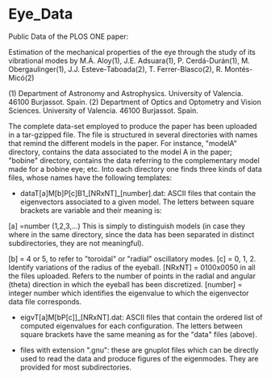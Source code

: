 # Eye_Data
Public Data of the PLOS ONE paper:

Estimation of the mechanical properties of the eye through the study of its vibrational modes
by
M.Á. Aloy(1),
J.E. Adsuara(1),
P. Cerdá-Durán(1),
M. Obergaulinger(1),
J.J. Esteve-Taboada(2),
T. Ferrer-Blasco(2),
R. Montés-Micó(2)

(1) Department of Astronomy and Astrophysics. University of Valencia. 46100 Burjassot. Spain.
(2) Department of Optics and Optometry and Vision Sciences. University of Valencia. 46100 Burjassot. Spain.

The complete data-set employed to produce the paper has been uploaded in
a tar-gzipped file. The file is structured in several directories with
names that remind the different models in the paper. For instance,
"modelA" directory, contains the data associated to the model A in the
paper; "bobine"  directory, contains the data referring to the
complementary model made for a bobine eye; etc. Into each directory one
finds three kinds of data files, whose names have the following templates:

- dataT[a]M[b]P[c]B1_[NRxNT]_[number].dat: ASCII files that contain the
eigenvectors associated to a given model. The letters between square
brackets are variable and their meaning is:

[a] =number (1,2,3,...) This is simply to distinguish models (in case
they where in the same directory, since the data has been separated in
distinct subdirectories, they are not meaningful).

[b] = 4 or 5, to refer to "toroidal" or "radial" oscillatory modes.
[c] = 0, 1, 2. Identify variations of the radius of the eyeball.
[NRxNT] = 0100x0050 in all the files uploaded. Refers to the number of 
points in the radial and angular (theta) direction in which the eyeball
has been discretized.
[number] = integer number which identifies the eigenvalue to which the
eigenvector data file corresponds.

- eigvT[a]M[bP[c]]_[NRxNT].dat: ASCII files that contain the ordered
list of computed eigenvalues for each configuration. The letters between
square brackets have the same meaning as for the "data" files (above).

- files with extension ".gnu": these are gnuplot files which can be
directly used to read the data and produce figures of the eigenmodes.
They are provided for most subdirectories.

